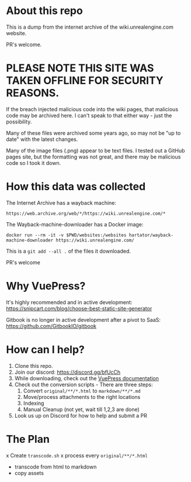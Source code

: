 # About this repo

This is a dump from the internet archive of the wiki.unrealengine.com website.

PR's welcome.

# PLEASE NOTE THIS SITE WAS TAKEN OFFLINE FOR SECURITY REASONS.  

If the breach injected malicious code into the wiki pages, that malicious code may be archived here.  I can't speak to that either way - just the possibility.  

Many of these files were archived some years ago, so may not be "up to date" with the latest changes.

Many of the image files (.png) appear to be text files.  I tested out a GitHub pages site, but the formatting was not great, and there may be malicious code so I took it down.

# How this data was collected

The Internet Archive has a wayback machine:

```
https://web.archive.org/web/*/https://wiki.unrealengine.com/*
```

The Wayback-machine-downloader has a Docker image:

```
docker run --rm -it -v $PWD/websites:/websites hartator/wayback-machine-downloader https://wiki.unrealengine.com/ 
```

This is a `git add --all .` of the files it downloaded.

PR's welcome

# Why VuePress?

It's highly recommended and in active development: https://snipcart.com/blog/choose-best-static-site-generator

Gitbook is no longer in active development after a pivot to SaaS: https://github.com/GitbookIO/gitbook

# How can I help?

1) Clone this repo.
2) Join our discord: https://discord.gg/bfUcCh
2) While downloading, check out the [VuePress documentation](https://vuepress.vuejs.org/)
3) Check out the conversion scripts - There are three steps:
   1) Convert `original/**/*.html` to `markdown/**/*.md`
   2) Move/process attachments to the right locations
   3) Indexing
   4) Manual Cleanup (not yet, wait till 1,2,3 are done)
1) Look us up on Discord for how to help and submit a PR

# The Plan

x Create `transcode.sh` 
x process every `original/**/*.html`
- transcode from html to markdown
- copy assets


